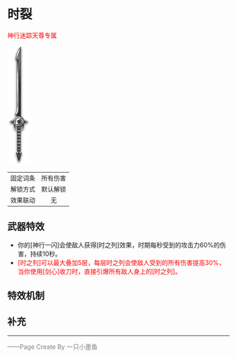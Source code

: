 # 时裂
<font color=red>神行迷踪天尊专属</font> 

![时裂](../Img/Texture2D_Sword/时裂.png)

|||
|:----:|:----:|
|固定词条|所有伤害|
|解锁方式|默认解锁|
|效果联动|无|


## 武器特效
- 你的[神行一闪]会使敌人获得[时之列]效果，时期每秒受到的攻击力60%的伤害，持续10秒。
- <font color=red>[时之列]可以最大叠加5层，每层时之列会使敌人受到的所有伤害提高30%，当你使用[剑心]收刀时，直接引爆所有敌人身上的[时之列]。</font>

## 特效机制

## 补充

---

<font color=grey>——Page Create By 一只小墨鱼</font>
